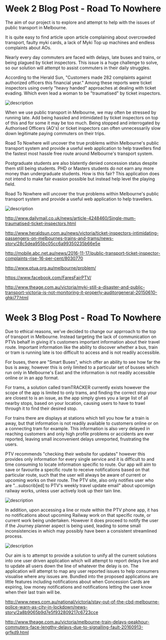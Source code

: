  
#    Week 2 Blog Post - Road To Nowhere
 
The aim of our project is to explore and attempt to help with the issues of public transport in Melbourne.

It is quite easy to find article upon article complaining about overcrowded transport, faulty myki cards, a lack of Myki Top up machines and endless complaints about AOs.

Nearly every day commuters are faced with delays, late buses and trains, or being plagued by ticket inspectors. This issue is a huge challenge to solve, so our solution will attempt to assist commuters in their daily struggles.

According to the Herald Sun, "Customers made 282 complaints against authorized officers this financial year." Among these reports were ticket inspectors using overly "heavy handed" approaches at dealing with ticket evading. Which even lead a woman to be "traumatised" by ticket inspectors.

![description](images/blog/week2/heavyhanded.jpg)

When we use public transport in Melbourne, we may often be stressed by running late. Add being hassled and intimidated by ticket inspectors on top of this and for some it may be too much. Being stopped and interrogated by Authorised Officers (AO's) or ticket inspectors can often unnecessarily slow down legitimate paying commuters on their trips.


Road To Nowhere will uncover the true problems within Melbourne's public transport system and provide a useful web application to help travellers find the fastest most hassle free route around Melbourne's transport system.

Postgraduate students are also blatently denied concession status despite them still being students. PHD or Masters students do not earn any more money than undergraduate students. How is this fair? This application does not intend to make fair evasion possible but instead help level the playing field.

Road To Nowhere will uncover the true problems within Melbourne's public transport system and provide a useful web application to help travellers.

![description](images/blog/week2/mindmap.jpg)


http://www.dailymail.co.uk/news/article-4248460/Single-mum-traumatised-ticket-inspectors.html

http://www.heraldsun.com.au/news/victoria/ticket-inspectors-intimidating-passengers-on-melbournes-trains-and-trams/news-story/28c5dea955bc05cc6a99350235b66e5e

http://mobile.abc.net.au/news/2016-11-17/public-transport-ticket-inspector-complaints-rise-16-per-cent/8030770

http://www.ptua.org.au/melbourne/problem/

https://www.facebook.com/FaresFairPTV/

http://www.theage.com.au/victoria/myki-still-a-disaster-and-public-transport-victoria-is-not-monitoring-it-properly-auditorgeneral-20150610-ghkj77.html

#    Week 3 Blog Post - Road To Nowhere

Due to ethical reasons, we've decided to change our apprroach to the top of transport in Melbourne. Instead targeting the lack of communication on PTVs behalf in giving it's customers important information about their travel route. Important information like the ability to discover whether a bus, train or tram is running late is too difficult to access and is not readily accessible.

For buses, there are "Smart Buses", which offer an ability to see how far the bus is away, however this is only limited to a particular set of busses which run only in Melbourne's East and the information is not readily accessible online or in an app format.

For trams, a solution called tramTRACKER currently exists however the scope of the app is limited to only trams, and finding the correct stop your are closest to is an issue, as the app simply gives you a large list of all nearby stops, based on your location, causing users to have to trawl through it to find their desired stop.

For trains there are displays at stations which tell you how far a train is away, but that information is not readily available to customers online or on a connecting tram for example. This information is also very delayed in reaching customers and only high profile problems or accidents are ever reported, leaving small inconvenient delays unreported, frustrating the users.

PTV recommends "checking their website for updates" however this provides only information for every single service and it is difficult to and time consuming to locate information specific to route. Our app will aim to save or favourite a specific route to receive notifications based on that particular route, such that the user will always be aware of current or upcoming works on their route. The PTV site, also only notifies user who are "...subscrib[ed] to PTV's weekly travel update email" about upcomign railway works, unless user actively look up their tain line.

![description](images/blog/week3/Bus%20Delays.PNG)

In addition, upon accessing a line or route within the PTV phone app, it has no notifications about upcoming Railway work on that specific route, or current work being undertaken. However it does proceed to notify the user if the Journey planner aspect is being used, leading to some small inconsistencies in which may possibly have been a consistent streamlined process.

![description](images/blog/week3/No%20Notification.PNG)

Our aim is to attempt to provide a solution to unify all the current solutions into one user driven application which will attempt to report delays live and to update all users down the line of whatever the delay is on. The application will attempt to map any user reported issues to help consumers visualise where any issues are. Bundled into the proposed applications are little features including notifications about when Concession Cards are expiring, low money notifications and notifications letting the user know when their last train will be.

http://www.news.com.au/national/victoria/stay-out-of-the-cbd-melbourne-police-warn-as-city-in-lockdown/news-story/2a8b9065b9d7e5f932809217c6723cce

http://www.theage.com.au/victoria/melbourne-train-delays-peakhour-commuters-face-lengthy-delays-due-to-signalling-fault-20160913-grfkd9.html
